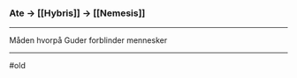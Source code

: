### Ate $\rightarrow$ [[Hybris]] $\rightarrow$ [[Nemesis]]

---

Måden hvorpå Guder forblinder mennesker

---
#old